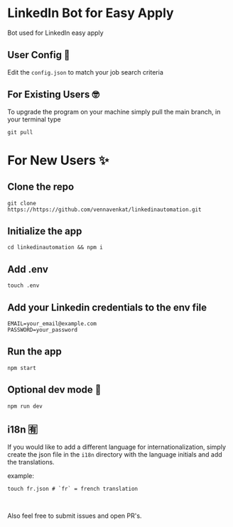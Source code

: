 # LinkedIn Bot for Easy Apply 

Bot used for LinkedIn easy apply

## User Config 📡
Edit the `config.json` to match your job search criteria

## For Existing Users 🤓
To upgrade the program on your machine simply pull the main branch, in your terminal type
```shell
git pull
```

# For New Users ✨

## Clone the repo
```shell
git clone https://https://github.com/vennavenkat/linkedinautomation.git
```

## Initialize the app
```shell
cd linkedinautomation && npm i
```

## Add .env
```shell
touch .env
```

## Add your Linkedin credentials to the env file
```shell
EMAIL=your_email@example.com
PASSWORD=your_password
```

## Run the app
```shell
npm start
```

## Optional dev mode 🔧
```shell
npm run dev
```

## i18n 🈶
If you would like to add a different language for internationalization, simply create the json file in the `i18n` directory with the language initials and add the translations.

example: 

```shell
touch fr.json # `fr` = french translation
```

<br>

Also feel free to submit issues and open PR's.
